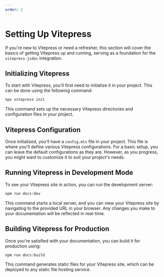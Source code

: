 ```yaml
---
order: 2
---
```


# Setting Up Vitepress

If you're new to Vitepress or need a refresher, this section will cover the basics of getting Vitepress up and running, serving as a foundation for the `vitepress-jsdoc` integration.

## Initializing Vitepress

To start with Vitepress, you'll first need to initialize it in your project. This can be done using the following command:

```bash
npx vitepress init
```

This command sets up the necessary Vitepress directories and configuration files in your project.

## Vitepress Configuration

Once initialized, you'll have a `config.mts` file in your project. This file is where you'll define various Vitepress configurations. For a basic setup, you can leave the default configurations as they are. However, as you progress, you might want to customize it to suit your project's needs.

## Running Vitepress in Development Mode

To see your Vitepress site in action, you can run the development server:

```bash
npm run docs:dev
```

This command starts a local server, and you can view your Vitepress site by navigating to the provided URL in your browser. Any changes you make to your documentation will be reflected in real-time.

## Building Vitepress for Production

Once you're satisfied with your documentation, you can build it for production using:

```bash
npm run docs:build
```

This command generates static files for your Vitepress site, which can be deployed to any static file hosting service.
